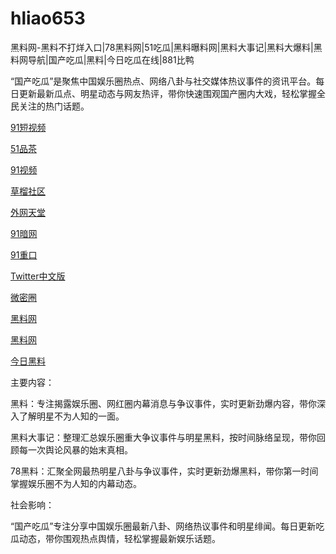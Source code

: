 # hliao653
黑料网-黑料不打烊入口|78黑料网|51吃瓜|黑料曝料网|黑料大事记|黑料大爆料|黑料网导航|国产吃瓜|黑料|今日吃瓜在线|881比鸭

“国产吃瓜”是聚焦中国娱乐圈热点、网络八卦与社交媒体热议事件的资讯平台。每日更新最新瓜点、明星动态与网友热评，带你快速围观国产圈内大戏，轻松掌握全民关注的热门话题。

<a href="https://91duanshipin-01.pages.dev/">91短视频</a>

<a href="https://51pinchazui.pages.dev/">51品茶</a>

<a href="https://91shipin-01.pages.dev/">91视频</a>

<a href="https://chengrenbanzui.pages.dev/">草榴社区</a>

<a href="https://91pornzuixin.pages.dev/">外网天堂</a>

<a href="https://50duhuizui.pages.dev/">91暗网</a>

<a href="https://91zhongkouzui.pages.dev/">91重口</a>

<a href="https://twitterzhongwenban.pages.dev/">Twitter中文版</a>

<a href="https://weimiquanzui01.pages.dev/">微密圈</a>

<a href="https://heiliaowangjinri-02.pages.dev/">黑料网</a>

<a href="https://heiliaowangdu.pages.dev/">黑料网</a>

<a href="https://jinriheiliao99.pages.dev/">今日黑料</a>

主要内容：

黑料：专注揭露娱乐圈、网红圈内幕消息与争议事件，实时更新劲爆内容，带你深入了解明星不为人知的一面。

黑料大事记：整理汇总娱乐圈重大争议事件与明星黑料，按时间脉络呈现，带你回顾每一次舆论风暴的始末真相。

78黑料：汇聚全网最热明星八卦与争议事件，实时更新劲爆黑料，带你第一时间掌握娱乐圈不为人知的内幕动态。

社会影响：

“国产吃瓜”专注分享中国娱乐圈最新八卦、网络热议事件和明星绯闻。每日更新吃瓜动态，带你围观热点舆情，轻松掌握最新娱乐话题。
